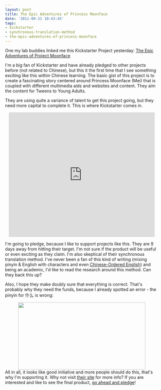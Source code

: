 ```yaml
---
layout: post
title: The Epic Adventures of Princess Moonface
date: '2011-09-21 10:43:45'
tags:
- kickstarter
- synchronous-translation-method
- the-epic-adventures-of-princess-moonface
---
```


One my lab buddies linked me this Kickstarter Project yesterday: <a href="http://www.kickstarter.com/projects/1903349410/the-epic-adventures-of-princess-moonface">The Epic Adventures of Project Moonface</a>

I'm a big fan of Kickstarter and have already pledged to other projects before (not related to Chinese), but this it the first time that I see something exciting like this within Chinese learning. The basic gist of this project is to create a fascinating story centered around Princess Moonface (Mei) that is coupled with different multimedia aids and websites and content. They aim the content for Tweens to Young Adults.

They are using quite a variance of talent to get this project going, but they need more capital to complete it. This is where Kickstarter comes in.

<div align="center"><iframe frameborder="0" height="410px" src="http://www.kickstarter.com/projects/1903349410/the-epic-adventures-of-princess-moonface/widget/video.html" width="480px"></iframe></div>

I'm going to pledge, because I like to support projects like this. They are 9 days away from hitting their target. I'm not sure if the product will be useful or even exciting as they claim. I'm also skeptical of their synchronous translation method. I've never been a fan of this kind of writing (mixing pinyin &amp; English with characters and even <a href="http://confusedlaowai.com/2011/05/chinese-ordered-english/">Chinese-Ordered English</a>) and being an academic, I'd like to read the research around this method. Can they back this up?

Also, I hope they make doubly sure that everything is correct. That's probably why they need the funds, because I already spotted an error - the pinyin for 什么 is wrong:
<div align="center"><a href="http://res.cloudinary.com/daxztt3th/image/upload/v1412837437/princessmoonface_y6i1tp.gif"><img class="aligncenter size-full wp-image-633" title="princessmoonface" src="http://res.cloudinary.com/daxztt3th/image/upload/v1412837437/princessmoonface_y6i1tp.gif" alt="" width="418" height="221" /></a></div>
All in all, it looks like good initiative and more people should do this, that's why I'm supporting it. Why not visit <a href="http://www.princessmoonface.com/">their site</a> for more info? If you are interested and like to see the final product, <a href="http://www.kickstarter.com/projects/1903349410/the-epic-adventures-of-princess-moonface">go ahead and pledge</a>!
